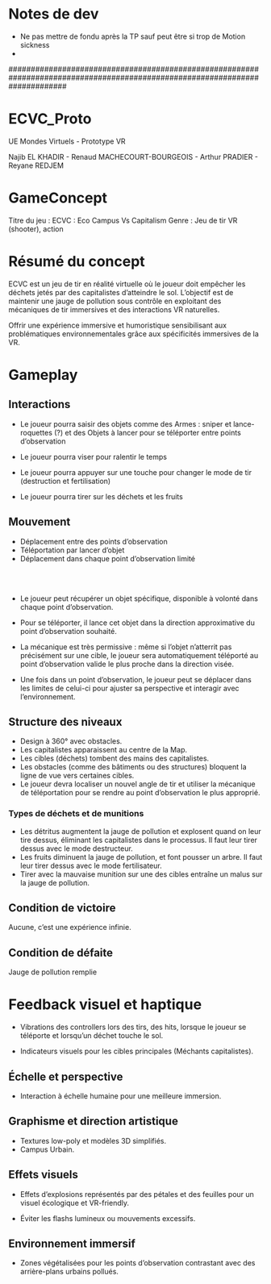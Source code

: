 # Notes de dev

- Ne pas mettre de fondu après la TP sauf peut être si trop de Motion sickness
- 


#############################################################################################################################

# ECVC_Proto
UE Mondes Virtuels - Prototype VR

Najib EL KHADIR - Renaud MACHECOURT-BOURGEOIS - Arthur PRADIER - Reyane REDJEM


# GameConcept

Titre du jeu : ECVC : Eco Campus Vs Capitalism
Genre : Jeu de tir VR (shooter), action

# Résumé du concept
ECVC est un jeu de tir en réalité virtuelle où le joueur doit empêcher les déchets jetés par des capitalistes d’atteindre le sol. L’objectif est de maintenir une jauge de pollution sous contrôle en exploitant des mécaniques de tir immersives et des interactions VR naturelles.

Offrir une expérience immersive et humoristique sensibilisant aux problématiques environnementales grâce aux spécificités immersives de la VR.

# Gameplay

## Interactions

- Le joueur pourra saisir des objets comme des Armes : sniper et lance-roquettes (?) et des Objets à lancer pour se téléporter entre points d’observation

- Le joueur pourra viser pour ralentir le temps

- Le joueur pourra appuyer sur une touche pour changer le mode de tir (destruction et fertilisation)

- Le joueur pourra tirer sur les déchets et les fruits

## Mouvement

- Déplacement entre des points d’observation
- Téléportation par lancer d’objet
- Déplacement dans chaque point d’observation limité
</br>
</br>

- Le joueur peut récupérer un objet spécifique, disponible à volonté dans chaque point d’observation.

- Pour se téléporter, il lance cet objet dans la direction approximative du point d’observation souhaité.

- La mécanique est très permissive : même si l’objet n’atterrit pas précisément sur une cible, le joueur sera automatiquement téléporté au point d’observation valide le plus proche dans la direction visée.

- Une fois dans un point d’observation, le joueur peut se déplacer dans les limites de celui-ci pour ajuster sa perspective et interagir avec l’environnement.


## Structure des niveaux

- Design à 360° avec obstacles.
- Les capitalistes apparaissent au centre de la Map.
- Les cibles (déchets) tombent des mains des capitalistes.
- Les obstacles (comme des bâtiments ou des structures) bloquent la ligne de vue vers certaines cibles. 
- Le joueur devra localiser un nouvel angle de tir et utiliser la mécanique de téléportation pour se rendre au point d’observation le plus approprié.

### Types de déchets et de munitions

- Les détritus augmentent la jauge de pollution et explosent quand on leur tire dessus, éliminant les capitalistes dans le processus. Il faut leur tirer dessus avec le mode destructeur.
- Les fruits diminuent la jauge de pollution, et font pousser un arbre. Il faut leur tirer dessus avec le mode fertilisateur.
- Tirer avec la mauvaise munition sur une des cibles entraîne un malus sur la jauge de pollution.

## Condition de victoire

Aucune, c’est une expérience infinie.

## Condition de défaite

Jauge de pollution remplie


# Feedback visuel et haptique

- Vibrations des controllers lors des tirs, des hits, lorsque le joueur se téléporte et lorsqu’un déchet touche le sol.

- Indicateurs visuels pour les cibles principales (Méchants capitalistes).


## Échelle et perspective

- Interaction à échelle humaine pour une meilleure immersion.

## Graphisme et direction artistique

- Textures low-poly et modèles 3D simplifiés.
- Campus Urbain.

## Effets visuels

- Effets d’explosions représentés par des pétales et des feuilles pour un visuel écologique et VR-friendly.

- Éviter les flashs lumineux ou mouvements excessifs.

## Environnement immersif

- Zones végétalisées pour les points d’observation contrastant avec des arrière-plans urbains pollués.










